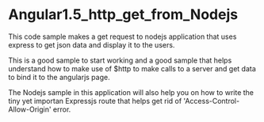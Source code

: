 # Angular1.5_http_get_from_Nodejs

This code sample makes a get request to nodejs application that uses express to get json data and display it to the users.

This is a good sample to start working and a good sample that helps understand how to make use of $http to make calls to a server 
and get data to bind it to the angularjs page.

The Nodejs sample in this application will also help you on how to write the tiny yet importan Expressjs route that helps get rid of 'Access-Control-Allow-Origin' error.
